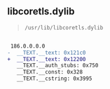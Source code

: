## libcoretls.dylib

> `/usr/lib/libcoretls.dylib`

```diff

 186.0.0.0.0
-  __TEXT.__text: 0x121c0
+  __TEXT.__text: 0x12200
   __TEXT.__auth_stubs: 0x750
   __TEXT.__const: 0x328
   __TEXT.__cstring: 0x3995

```

